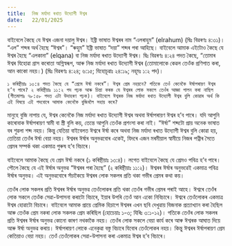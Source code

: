 ```yaml
---
title:  নিজ মৰ্যাদা ৰখাত উদ্যোগী ঈশ্বৰ
date:   22/01/2025
---
```


বাইবেলে কৈছে যে ঈশ্বৰ এজনা দয়ালু ঈশ্বৰ। ইব্ৰী ভাষাত ঈশ্বৰৰ নাম “এলৰাহুম” (elrahum) (দ্বিঃ বিৱৰণঃ ৪:৩১)। “এল” শব্দৰ অৰ্থ হৈছে “ঈশ্বৰ”। “ৰুহুম” ইব্ৰী ভাষাত “দয়া” শব্দৰ পৰা আহিছে। বাইবেলে আমাক এইটোও কৈছে যে ঈশ্বৰ হৈছে “এলকানা” (elqana) বা নিজ মৰ্যাদা ৰখাত উদ্যোগী ঈশ্বৰ। দ্বিঃ বিৱৰণঃ ৪:২৪ পদত কৈছে, “তোমাৰ ঈশ্বৰ যিহোৱা গ্ৰাস কৰোতা অগ্নিস্বৰূপ, আৰু নিজ মৰ্যাদা ৰখাত উদ্যোগী ঈশ্বৰ (তোমালোকে কেৱল তেওঁক প্ৰণিপাত কৰা, আন কাকো নহয়।) (দ্বিঃ বিৱৰণঃ ৪:২৪; ৬:১৫; যিহোচূৱাঃ ২৪:১৯; নহূমঃ ১:২ পদ)।

`১ কৰিন্থীয়াঃ ১৩:৪ পদত কৈছে যে “প্ৰেমে ঈৰ্ষা নকৰে”। ঈশ্বৰ প্ৰেম নহয়নে? গতিকে তেওঁ কেনেকৈ ঈৰ্ষাপৰায়ণ ঈশ্বৰ হ’ব পাৰে? ২ কৰিন্থীয়াঃ ১১:২ পদ পঢ়ক আৰু চিন্তা কৰক যে ঈশ্বৰৰ লোক সকলে তেওঁৰ আজ্ঞা পালন কৰা নাছিল (গীতমালাঃ ৭৮:৫৮ পদত এটা উদাহৰণ পঢ়ক)। বাইবেলে ঈশ্বৰক নিজ মৰ্যাদা ৰখাত উদ্যোগী ঈশ্বৰ বুলি কোৱাৰ অৰ্থ কি এই বিষয়ে এই পদবোৰে আমাক কেনেকৈ বুজিবলৈ সহায় কৰে?`

মানুহে বুজি নাপায় যে, ঈশ্বৰ কেনেকৈ নিজ মৰ্যাদা ৰখাত উদ্যোগী ঈশ্বৰ অথবা ঈৰ্ষাপৰায়ণ ঈশ্বৰ হ’ব পাৰে। যদি আপুনি কাৰোবাক ঈৰ্ষাপৰায়ণ স্বামী বা স্ত্ৰী বুলি কয়, তেন্তে আপুনি তেওঁক প্ৰশংসা কৰা নাই। “ঈৰ্ষা” শব্দটো প্ৰায় অনেক ভাষাত বৰ শুৱলা শব্দ নহয়। কিন্তু যেতিয়া বাইবেলত ঈশ্বৰে ঈৰ্ষা কৰে অথবা নিজ মৰ্যাদা ৰখাত উদ্যোগী ঈশ্বৰ বুলি কোৱা হয়, তেতিয়া তেওঁৰ ঈৰ্ষা বেয়া নহয়। ঈশ্বৰৰ ঈৰ্ষাৰ অনুভৱবোৰ একেই, যিদৰে এজন মৰমীয়াল স্বামীয়ে নিজৰ পত্নীৰ সৈতে প্ৰেমৰ সম্পৰ্ক থকা একমাত্ৰ পুৰুষ হ’ব বিচাৰে।

বাইবেলে আমাক কৈছে যে প্ৰেম ঈৰ্ষা নকৰে (১ কৰিন্থীয়াঃ ১৩:৪)। লগেত বাইবেলে কৈছে যে প্ৰেমও পবিত্ৰ হ’ব পাৰে। পৌলে কৈছে যে এই ঈৰ্ষাৰ অনুভৱ “ঈশ্বৰৰ পৰা হৈছে” (২ কৰিন্থীয়াঃ ১১:২)। ঈশ্বৰৰ ঈৰ্ষাৰ অনুভৱেই একমাত্ৰ পবিত্ৰ ঈৰ্ষাৰ অনুভৱ। এই অনুভৱবোৰে সঁচাকৈয়ে ঈশ্বৰৰ লোক সকলৰ প্ৰতি থকা গভীৰ প্ৰেমৰ কথা কয়।

তেওঁৰ লোক সকলৰ প্ৰতি ঈশ্বৰৰ ঈৰ্ষাৰ অনুভৱ তেওঁলোকৰ প্ৰতি থকা তেওঁৰ গভীৰ প্ৰেমৰ পৰাই আহে। ঈশ্বৰে তেওঁৰ লোক সকলে তেওঁক সেৱা-উপাসনা কৰাটো বিচাৰে, ইয়াৰ উপৰি তেওঁ আন একো নিবিচাৰে। ঈশ্বৰে তেওঁলোকৰ একমাত্ৰ ঈশ্বৰ হোৱাটো বিচাৰে। বাইবেলে আমাক প্ৰায়ে প্ৰেমিক হিচাপে ঈশ্বৰৰ এখন ছবি দেখুৱায় যিজনাক প্ৰত্যাখ্যান কৰা হৈছিল আৰু তেওঁক প্ৰেম নকৰা লোক সকলক প্ৰেম কৰিছিল (হোচেয়াঃ ১-৩; যিৰিঃ ৩:১-১২)। গতিকে তেওঁৰ লোক সকলৰ প্ৰতি ঈশ্বৰৰ ঈৰ্ষাৰ অনুভৱ কোনো কাৰণ নথকাকৈ নহয়। তেওঁৰ লোক সকলে বেয়া কাৰ্য কৰে আৰু ঈশ্বৰক আঘাত দিয়ে আৰু ঈৰ্ষা অনুভৱ কৰায়। ঈৰ্ষাপৰায়ণ লোকে এনেকুৱা বস্তু বিচাৰে যিবোৰ তেওঁলোকৰ নহয়। কিন্তু ঈশ্বৰৰ ঈৰ্ষাপৰায়ণ প্ৰেম কেতিয়াও বেয়া নহয়। তেওঁ তেওঁলোকৰ সেৱা-উপাসনা কৰা একমাত্ৰ ঈশ্বৰ হ’ব বিচাৰে।